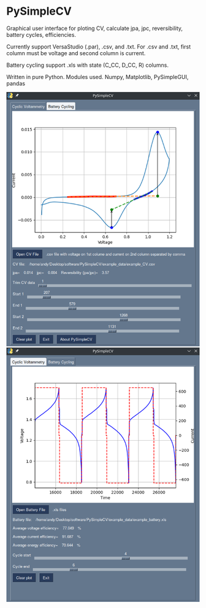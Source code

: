 # PySimpleCV
Graphical user interface for ploting CV, calculate jpa, jpc, reversibility, battery cycles, efficiencies.

Currently support VersaStudio (.par), .csv, and .txt.
For .csv and .txt, first column must be voltage and second column is current.

Battery cycling support .xls with state (C_CC, D_CC, R) columns.

Written in pure Python.
Modules used.
Numpy, Matplotlib, PySimpleGUI, pandas


![PySimpleCV](https://github.com/kevinsmia1939/PySimpleCV/blob/main/data/screenshot/cv_screenshot.png?raw=true)
![PySimpleCV](https://github.com/kevinsmia1939/PySimpleCV/blob/main/data/screenshot/battery_screenshot.png?raw=true)
